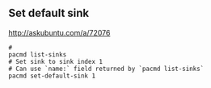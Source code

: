 ## Set default sink
http://askubuntu.com/a/72076
```
# 
pacmd list-sinks
# Set sink to sink index 1
# Can use `name:` field returned by `pacmd list-sinks`
pacmd set-default-sink 1
